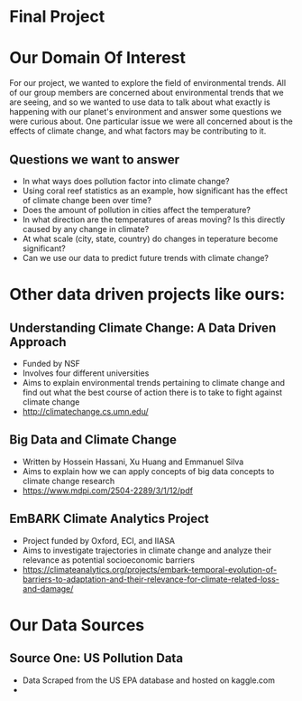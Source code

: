 # Final Project

# Our Domain Of Interest
For our project, we wanted to explore the field of environmental trends. All of our group members are concerned about environmental trends that we are seeing, and so we wanted to use data to talk about what exactly is happening with our planet's environment and answer some questions we were curious about. One particular issue we were all concerned about is the effects of climate change, and what factors may be contributing to it.

## Questions we want to answer
- In what ways does pollution factor into climate change?
- Using coral reef statistics as an example, how significant has the effect of climate change been over time?
- Does the amount of pollution in cities affect the temperature?
- In what direction are the temperatures of areas moving? Is this directly caused by any change in climate?
- At what scale (city, state, country) do changes in teperature become significant?
- Can we use our data to predict future trends with climate change?

# Other data driven projects like ours:

## Understanding Climate Change: A Data Driven Approach
- Funded by NSF
- Involves four different universities
- Aims to explain environmental trends pertaining to climate change and find out what the best course of action there is to take to fight against climate change
- http://climatechange.cs.umn.edu/

## Big Data and Climate Change
- Written by Hossein Hassani, Xu Huang and Emmanuel Silva
- Aims to explain how we can apply concepts of big data concepts to climate change research
- https://www.mdpi.com/2504-2289/3/1/12/pdf

## EmBARK Climate Analytics Project
- Project funded by Oxford, ECI, and IIASA
- Aims to investigate trajectories in climate change and analyze their relevance as potential socioeconomic barriers
- https://climateanalytics.org/projects/embark-temporal-evolution-of-barriers-to-adaptation-and-their-relevance-for-climate-related-loss-and-damage/

# Our Data Sources

## Source One: US Pollution Data
- Data Scraped from the US EPA database and hosted on kaggle.com
- 